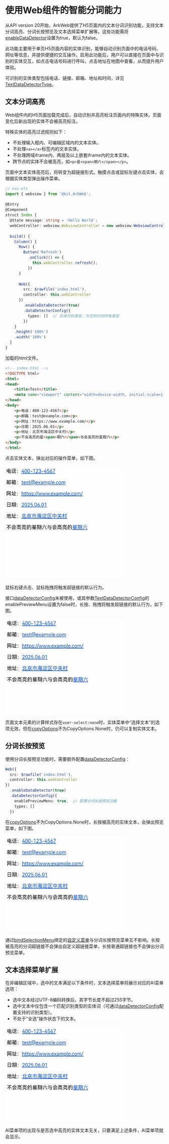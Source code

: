 # 使用Web组件的智能分词能力
<!--Kit: ArkWeb-->
<!--Subsystem: Web-->
<!--Owner: @zourongchun-->
<!--Designer: @zhufenghao-->
<!--Tester: @ghiker-->
<!--Adviser: @HelloCrease-->
从API version 20开始，ArkWeb提供了H5页面内的文本分词识别功能，支持文本分词高亮、分词长按预览及文本选择菜单扩展等。这些功能需将[enableDataDetector](../reference/apis-arkweb/arkts-basic-components-web-attributes.md#enabledatadetector20)设置为true，默认为false。

此功能主要用于单页H5页面内容的实体识别，能够自动识别页面中的电话号码、网址等信息，并提供便捷的交互操作。启用此功能后，用户可以直接在页面中与识别的实体交互，如点击电话号码进行呼叫，点击地址在地图中查看，从而提升用户体验。

可识别的实体类型包括电话、链接、邮箱、地址和时间，详见[TextDataDetectorType](../reference/apis-arkui/arkui-ts/ts-text-common.md#textdatadetectortype11枚举说明)。


## 文本分词高亮
Web组件内的H5页面加载完成后，自动识别并高亮标注页面内的特殊实体。页面变化后新出现的实体不会被高亮标注。

特殊实体的高亮过滤规则如下：

- 不处理输入框内、可编辑区域内的文本实体。
- 不处理`<a></a>`标签内的文本实体。
- 不处理跨域iframe内、两层及以上嵌套iframe内的文本实体。
- 跨节点的实体不会被高亮，如`<p>星<span>期六</span></p>`。

页面中文本实体高亮后，将转变为超链接形式。触摸点击或鼠标左键点击实体，会根据实体类型弹出操作菜单。

```ts
// xxx.ets
import { webview } from '@kit.ArkWeb';

@Entry
@Component
struct Index {
  @State message: string = 'Hello World';
  webController: webview.WebviewController = new webview.WebviewController();

  build() {
    Column() {
      Row() {
        Button('Refresh')
          .onClick(() => {
            this.webController.refresh();
          })
      }

      Web({
        src: $rawfile('index.html'),
        controller: this.webController
      })
        .enableDataDetector(true)
        .dataDetectorConfig({
          types: []  // 实体识别类型，为空则识别所有类型
        })
    }
    .height('100%')
    .width('100%')
  }
}
```

加载的html文件。
```html
<!-- index.html -->
<!DOCTYPE html>
<html>
<head>
    <title>Test</title>
    <meta name="viewport" content="width=device-width, initial-scale=1.0">
</head>
<body>
    <p>电话：400-123-4567</p>
    <p>邮箱：test@example.com</p>
    <p>网址：https://www.example.com/</p>
    <p>日期：2025.06.01</p>
    <p>地址：北京市海淀区中关村</p>
    <p>不会高亮的星<span>期六</span>与会高亮的星期六</p>
</body>
</html>
```
点击实体文本，弹出对应的操作菜单，如下图。

![web-data-detector-menu](figures/web-data-detector-menu.gif)

鼠标右键点击、鼠标拖拽将触发超链接的默认行为。

接口[dataDetectorConfig](../reference/apis-arkweb/arkts-basic-components-web-attributes.md#datadetectorconfig20)未被使用，或其参数[TextDataDetectorConfig](../reference/apis-arkui/arkui-ts/ts-text-common.md#textdatadetectorconfig11对象说明)的enablePreviewMenu设置为false时，长按、拖拽将触发超链接的默认行为，如下图。

![web-data-detector-normal-drag](figures/web-data-detector-normal-drag.gif)

页面文本元素的计算样式存在`user-select:none`时，实体菜单中“选择文本”的选项无效，但在[copyOptions](../reference/apis-arkweb/arkts-basic-components-web-attributes.md#copyoptions11)不为CopyOptions.None时，仍可以复制实体文本。

## 分词长按预览
使用分词长按预览功能时，需要额外配置[dataDetectorConfig](../reference/apis-arkweb/arkts-basic-components-web-attributes.md#datadetectorconfig20)：

<!--code_no_check-->
```ts
Web({
  src: $rawfile('index.html'),
  controller: this.webController
})
  .enableDataDetector(true)
  .dataDetectorConfig({
    enablePreviewMenu: true,  // 配置分词长按预览功能
    types: []
  })
```
在[copyOptions](../reference/apis-arkweb/arkts-basic-components-web-attributes.md#copyoptions11)不为CopyOptions.None时，长按被高亮的实体文本，会弹出预览菜单，如下图。

![web-data-detector-preview-drag](figures/web-data-detector-preview-drag.gif)

通过[bindSelectionMenu](../reference/apis-arkweb/arkts-basic-components-web-attributes.md#bindselectionmenu13)绑定的[自定义菜单](web_menu.md#自定义菜单)与分词长按预览菜单互不影响。长按被高亮的分词超链接不会弹出自定义超链接菜单，长按普通超链接也不会弹出分词预览菜单。


## 文本选择菜单扩展
在非编辑区域中，选中的文本满足以下条件时，文本选择菜单将展示对应的AI菜单选项：

- 选中文本经过UTF-8编码转换后，其字节长度不超过255字节。
- 选中文本中仅包含一个匹配识别类型的实体词（可通过[dataDetectorConfig](../reference/apis-arkweb/arkts-basic-components-web-attributes.md#datadetectorconfig20)配置支持的识别类型）。
- 不处于“全选”操作状态下的文本。

![web-data-detector-selection-menu](figures/web-data-detector-selection-menu.gif)

AI菜单项的出现与是否选中高亮的实体文本无关，只要满足上述条件，AI菜单项就会显示。